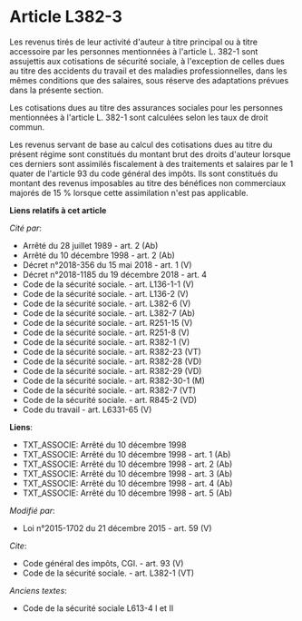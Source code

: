 # Article L382-3

Les revenus tirés de leur activité d'auteur à titre principal ou à titre accessoire par les personnes mentionnées à l'article
L. 382-1 sont assujettis aux cotisations de sécurité sociale, à l'exception de celles dues au titre des accidents du travail
et des maladies professionnelles, dans les mêmes conditions que des salaires, sous réserve des adaptations prévues dans la
présente section. 

Les cotisations dues au titre des assurances sociales pour les personnes mentionnées à l'article L. 382-1 sont calculées
selon les taux de droit commun. 

Les revenus servant de base au calcul des cotisations dues au titre du présent régime sont constitués du montant brut des
droits d'auteur lorsque ces derniers sont assimilés fiscalement à des traitements et salaires par le 1 quater de l'article 93
du code général des impôts. Ils sont constitués du montant des revenus imposables au titre des bénéfices non commerciaux
majorés de 15 % lorsque cette assimilation n'est pas applicable.

**Liens relatifs à cet article**

_Cité par_:

  - Arrêté du 28 juillet 1989 - art. 2 (Ab)
  - Arrêté du 10 décembre 1998 - art. 2 (Ab)
  - Décret n°2018-356 du 15 mai 2018 - art. 1 (V)
  - Décret n°2018-1185 du 19 décembre 2018 - art. 4
  - Code de la sécurité sociale. - art. L136-1-1 (V)
  - Code de la sécurité sociale. - art. L136-2 (V)
  - Code de la sécurité sociale. - art. L382-6 (V)
  - Code de la sécurité sociale. - art. L382-7 (Ab)
  - Code de la sécurité sociale. - art. R251-15 (V)
  - Code de la sécurité sociale. - art. R251-8 (V)
  - Code de la sécurité sociale. - art. R382-1 (V)
  - Code de la sécurité sociale. - art. R382-23 (VT)
  - Code de la sécurité sociale. - art. R382-28 (VD)
  - Code de la sécurité sociale. - art. R382-29 (VD)
  - Code de la sécurité sociale. - art. R382-30-1 (M)
  - Code de la sécurité sociale. - art. R382-7 (VT)
  - Code de la sécurité sociale. - art. R845-2 (VD)
  - Code du travail - art. L6331-65 (V)

**Liens**:

  - TXT_ASSOCIE: Arrêté du 10 décembre 1998
  - TXT_ASSOCIE: Arrêté du 10 décembre 1998 - art. 1 (Ab)
  - TXT_ASSOCIE: Arrêté du 10 décembre 1998 - art. 2 (Ab)
  - TXT_ASSOCIE: Arrêté du 10 décembre 1998 - art. 3 (Ab)
  - TXT_ASSOCIE: Arrêté du 10 décembre 1998 - art. 4 (Ab)
  - TXT_ASSOCIE: Arrêté du 10 décembre 1998 - art. 5 (Ab)

_Modifié par_:

  - Loi n°2015-1702 du 21 décembre 2015 - art. 59 (V)

_Cite_:

  - Code général des impôts, CGI. - art. 93 (V)
  - Code de la sécurité sociale. - art. L382-1 (VT)

_Anciens textes_:

  - Code de la sécurité sociale L613-4 I et II
